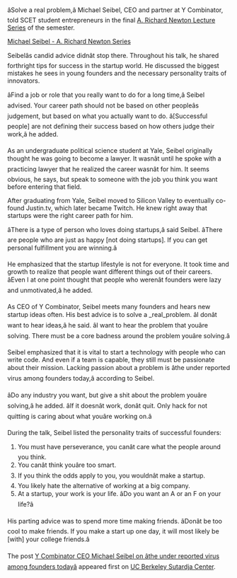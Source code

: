 âSolve a real problem,â Michael Seibel, CEO and partner at Y Combinator, told SCET student entrepreneurs in the final [A. Richard Newton Lecture Series](https://scet.berkeley.edu/newton-series/) of the semester.

[Michael Seibel - A. Richard Newton Series](https://www.youtube.com/embed/LABmpvPfSvE?start=1043&feature=oembed)

Seibelâs candid advice didnât stop there. Throughout his talk, he shared forthright tips for success in the startup world. He discussed the biggest mistakes he sees in young founders and the necessary personality traits of innovators.

âFind a job or role that you really want to do for a long time,â Seibel advised. Your career path should not be based on other peopleâs judgement, but based on what you actually want to do. â\[Successful people] are not defining their success based on how others judge their work,â he added.

As an undergraduate political science student at Yale, Seibel originally thought he was going to become a lawyer. It wasnât until he spoke with a practicing lawyer that he realized the career wasnât for him. It seems obvious, he says, but speak to someone with the job you think you want before entering that field.

After graduating from Yale, Seibel moved to Silicon Valley to eventually co-found Justin.tv, which later became Twitch. He knew right away that startups were the right career path for him.

âThere is a type of person who loves doing startups,â said Seibel. âThere are people who are just as happy \[not doing startups]. If you can get personal fulfillment you are winning.â

He emphasized that the startup lifestyle is not for everyone. It took time and growth to realize that people want different things out of their careers. âEven I at one point thought that people who werenât founders were lazy and unmotivated,â he added.

As CEO of Y Combinator, Seibel meets many founders and hears new startup ideas often. His best advice is to solve a _real_problem. âI donât want to hear ideas,â he said. âI want to hear the problem that youâre solving. There must be a core badness around the problem youâre solving.â

Seibel emphasized that it is vital to start a technology with people who can write code. And even if a team is capable, they still must be passionate about their mission. Lacking passion about a problem is âthe under reported virus among founders today,â according to Seibel.

âDo any industry you want, but give a shit about the problem youâre solving,â he added. âIf it doesnât work, donât quit. Only hack for not quitting is caring about what youâre working on.â

During the talk, Seibel listed the personality traits of successful founders:

1.  You must have perseverance, you canât care what the people around you think.
2.  You canât think youâre too smart.
3.  If you think the odds apply to you, you wouldnât make a startup.
4.  You likely hate the alternative of working at a big company.
5.  At a startup, your work is your life. âDo you want an A or an F on your life?â

His parting advice was to spend more time making friends. âDonât be too cool to make friends. If you make a start up one day, it will most likely be \[with] your college friends.â

The post [Y Combinator CEO Michael Seibel on âthe under reported virus among founders todayâ](http://scet.berkeley.edu/y-combinator-ceo-michael-seibel-on-the-under-reported-virus-among-founders-today/) appeared first on [UC Berkeley Sutardja Center](http://scet.berkeley.edu).
